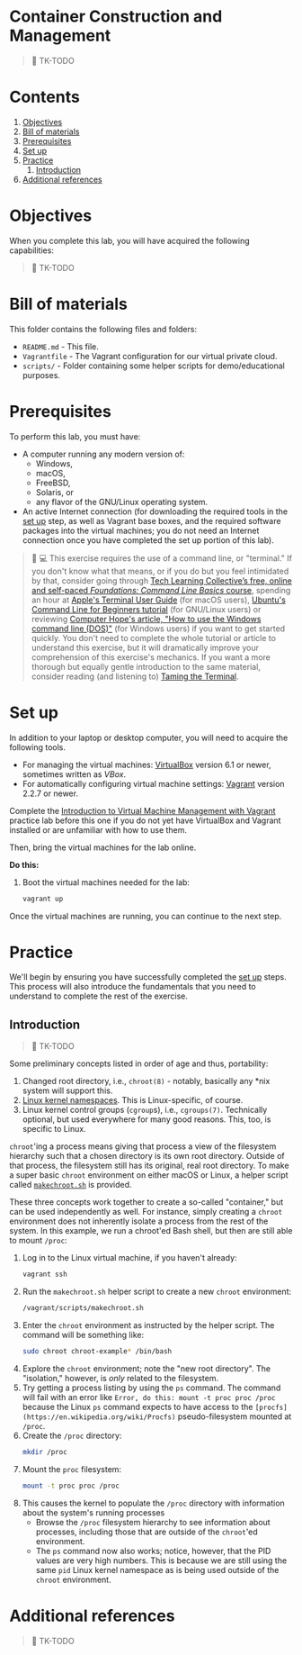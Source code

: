 # Container Construction and Management

> :construction: TK-TODO

# Contents

1. [Objectives](#objectives)
1. [Bill of materials](#bill-of-materials)
1. [Prerequisites](#prerequisites)
1. [Set up](#set-up)
1. [Practice](#practice)
    1. [Introduction](#introduction)
1. [Additional references](#additional-references)

# Objectives

When you complete this lab, you will have acquired the following capabilities:

> :construction: TK-TODO

# Bill of materials

This folder contains the following files and folders:

* `README.md` - This file.
* `Vagrantfile` - The Vagrant configuration for our virtual private cloud.
* `scripts/` - Folder containing some helper scripts for demo/educational purposes.

# Prerequisites

To perform this lab, you must have:

* A computer running any modern version of:
    * Windows,
    * macOS,
    * FreeBSD,
    * Solaris, or
    * any flavor of the GNU/Linux operating system.
* An active Internet connection (for downloading the required tools in the [set up](#set-up) step, as well as Vagrant base boxes, and the required software packages into the virtual machines; you do not need an Internet connection once you have completed the set up portion of this lab).

> :beginner: :computer: This exercise requires the use of a command line, or "terminal." If you don't know what that means, or if you do but you feel intimidated by that, consider going through [Tech Learning Collective&rsquo;s free, online and self-paced *Foundations: Command Line Basics* course](https://techlearningcollective.com/foundations/), spending an hour at [Apple's Terminal User Guide](https://support.apple.com/guide/terminal/) (for macOS users), [Ubuntu's Command Line for Beginners tutorial](https://ubuntu.com/tutorials/command-line-for-beginners) (for GNU/Linux users) or reviewing [Computer Hope's article, "How to use the Windows command line (DOS)"](http://www.computerhope.com/issues/chusedos.htm) (for Windows users) if you want to get started quickly. You don't need to complete the whole tutorial or article to understand this exercise, but it will dramatically improve your comprehension of this exercise's mechanics. If you want a more thorough but equally gentle introduction to the same material, consider reading (and listening to) [Taming the Terminal](https://www.bartbusschots.ie/s/blog/taming-the-terminal/).

# Set up

In addition to your laptop or desktop computer, you will need to acquire the following tools.

* For managing the virtual machines: [VirtualBox](https://www.virtualbox.org/) version 6.1 or newer, sometimes written as *VBox*.
* For automatically configuring virtual machine settings: [Vagrant](https://vagrantup.com/) version 2.2.7 or newer.

Complete the [Introduction to Virtual Machine Management with Vagrant](../introduction-to-virtual-machine-management-with-vagrant/README.md) practice lab before this one if you do not yet have VirtualBox and Vagrant installed or are unfamiliar with how to use them.

Then, bring the virtual machines for the lab online.

**Do this:**

1. Boot the virtual machines needed for the lab:
    ```sh
    vagrant up
    ```

Once the virtual machines are running, you can continue to the next step.

# Practice

We'll begin by ensuring you have successfully completed the [set up](#set-up) steps. This process will also introduce the fundamentals that you need to understand to complete the rest of the exercise.

## Introduction

> :construction: TK-TODO

Some preliminary concepts listed in order of age and thus, portability:

1. Changed root directory, i.e., `chroot(8)` - notably, basically any \*nix system will support this.
1. [Linux kernel namespaces](https://en.wikipedia.org/wiki/Linux_namespaces#Namespace_kinds). This is Linux-specific, of course.
1. Linux kernel control groups (`cgroup`s), i.e., `cgroups(7)`. Technically optional, but used everywhere for many good reasons. This, too, is specific to Linux.

`chroot`'ing a process means giving that process a view of the filesystem hierarchy such that a chosen directory is its own root directory. Outside of that process, the filesystem still has its original, real root directory. To make a super basic `chroot` environment on either macOS or Linux, a helper script called [`makechroot.sh`](scripts/makechroot.sh) is provided.

These three concepts work together to create a so-called "container," but can be used independently as well. For instance, simply creating a `chroot` environment does not inherently isolate a process from the rest of the system. In this example, we run a chroot'ed Bash shell, but then are still able to mount `/proc`:

1. Log in to the Linux virtual machine, if you haven't already:
    ```sh
    vagrant ssh
    ```
1. Run the `makechroot.sh` helper script to create a new `chroot` environment:
    ```sh
    /vagrant/scripts/makechroot.sh
    ```
1. Enter the `chroot` environment as instructed by the helper script. The command will be something like:
    ```sh
    sudo chroot chroot-example* /bin/bash
    ```
1. Explore the `chroot` environment; note the "new root directory". The "isolation," however, is *only* related to the filesystem.
1. Try getting a process listing by using the `ps` command. The command will fail with an error like `Error, do this: mount -t proc proc /proc` because the Linux `ps` command expects to have access to the `[procfs](https://en.wikipedia.org/wiki/Procfs)` pseudo-filesystem mounted at `/proc`.
1. Create the `/proc` directory:
    ```sh
    mkdir /proc
    ```
1. Mount the `proc` filesystem:
    ```sh
    mount -t proc proc /proc
    ```
1. This causes the kernel to populate the `/proc` directory with information about the system's running processes
    * Browse the `/proc` filesystem hierarchy to see information about processes, including those that are outside of the `chroot`'ed environment.
    * The `ps` command now also works; notice, however, that the PID values are very high numbers. This is because we are still using the same `pid` Linux kernel namespace as is being used outside of the `chroot` environment.

# Additional references

> :construction: TK-TODO
